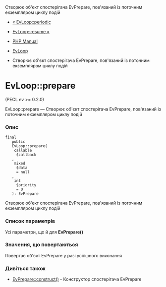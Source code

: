 Створює об'єкт спостерігача EvPrepare, пов'язаний із поточним екземпляром циклу подій

-   [« EvLoop::periodic](evloop.periodic.html)
    
-   [EvLoop::resume »](evloop.resume.html)
    
-   [PHP Manual](index.html)
    
-   [EvLoop](class.evloop.html)
    
-   Створює об'єкт спостерігача EvPrepare, пов'язаний із поточним екземпляром циклу подій
    

# EvLoop::prepare

(PECL ev >= 0.2.0)

EvLoop::prepare — Створює об'єкт спостерігача EvPrepare, пов'язаний із поточним екземпляром циклу подій

### Опис

```methodsynopsis
final
   public
   EvLoop::prepare(
    callable
     $callback
   , 
    mixed
     $data
     = null
   , 
    int
     $priority
     = 0
   ): EvPrepare
```

Створює об'єкт спостерігача EvPrepare, пов'язаний із поточним екземпляром циклу подій

### Список параметрів

Усі параметри, що й для **EvPrepare()**

### Значення, що повертаються

Повертає об'єкт EvPrepare у разі успішного виконання

### Дивіться також

-   [EvPrepare::construct()](evprepare.construct.html) - Конструктор спостерігача EvPrepare